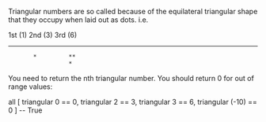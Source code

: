 Triangular numbers are so called because of the equilateral triangular shape that they occupy when laid out as dots. i.e.

1st (1)   2nd (3)    3rd (6)
*          **        ***
           *         **
                     *
You need to return the nth triangular number. You should return 0 for out of range values:

all [
  triangular 0     == 0,
  triangular 2     == 3,
  triangular 3     == 6,
  triangular (-10) == 0
] -- True